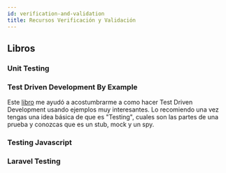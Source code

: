 ```yaml
---
id: verification-and-validation
title: Recursos Verificación y Validación
---
```


## Libros

### Unit Testing


### Test Driven Development By Example

Este [libro](https://www.amazon.com.mx/gp/product/0321146530/ref=as_li_tl?ie=UTF8&camp=1789&creative=9325&creativeASIN=0321146530&linkCode=as2&tag=soydevmx-20&linkId=d4aaf9e6af2bbd666525d4d39c1a1b05) me ayudó a acostumbrarme a como hacer Test Driven Development usando ejemplos muy interesantes. Lo recomiendo una vez tengas una idea básica de que es "Testing", cuales son las partes de una prueba y conozcas que es un stub, mock y un spy.  


### Testing Javascript

### Laravel Testing
